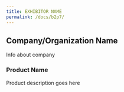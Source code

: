 ```yaml
---
title: EXHIBITOR NAME
permalink: /docs/b2p7/
---
```


## Company/Organization Name
Info about company

### Product Name
Product description goes here